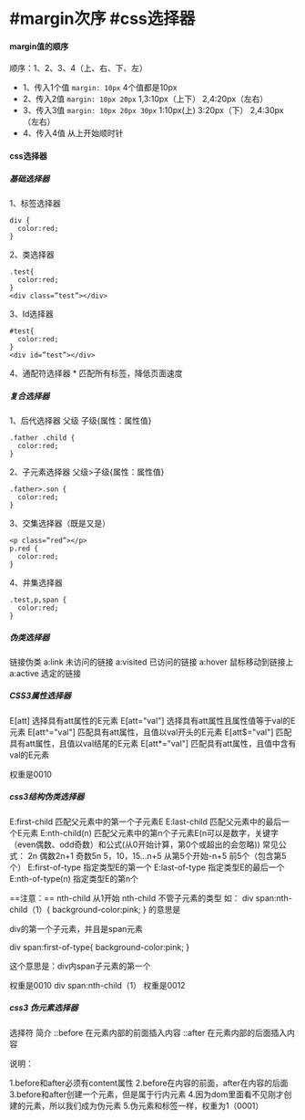 #  #margin次序 #css选择器

#### margin值的顺序

顺序：1、2、3、4（上、右、下、左）

+ 1、传入1个值
  `margin: 10px`
  4个值都是10px
+ 2、传入2值
  `margin: 10px 20px`
  1,3:10px（上下）
  2,4:20px（左右）
+ 3、传入3值
 `margin: 10px 20px 30px`
 1:10px(上)
 3:20px（下）
 2,4:30px（左右）
+ 4、传入4值
  从上开始顺时针

#### css选择器

##### 基础选择器
1、标签选择器
```
div {
  color:red;
}
```
2、类选择器  
```
.test{
  color:red;
} 
<div class=”test”></div>
```
3、Id选择器
```
#test{
  color:red;
}
<div id=”test”></div> 
```

4、通配符选择器 *  匹配所有标签，降低页面速度

##### 复合选择器
1、后代选择器
父级 子级{属性：属性值}
```
.father .child {
  color:red;
}
```

 
2、子元素选择器
父级>子级{属性：属性值}
```
.father>.son {
  color:red;
}
```

3、交集选择器（既是又是）
```
<p class=”red”></p>     
p.red {
  color:red;
}
```

4、并集选择器
```
.test,p,span { 
  color:red;
}
```
##### 伪类选择器
链接伪类
a:link  未访问的链接
a:visited 已访问的链接
a:hover  鼠标移动到链接上
a:active   选定的链接


##### CSS3属性选择器


E[att] 选择具有att属性的E元素
E[att="val"]   选择具有att属性且属性值等于val的E元素
E[att^="val"] 匹配具有att属性，且值以val开头的E元素
E[att$="val"]  匹配具有att属性，且值以val结尾的E元素
E[att*="val"]  匹配具有att属性，且值中含有val的E元素

权重是0010

##### css3结构伪类选择器
E:first-child  匹配父元素中的第一个子元素E
E:last-child  匹配父元素中的最后一个E元素
E:nth-child(n)  匹配父元素中的第n个子元素E(n可以是数字，关键字（even偶数、odd奇数）和公式(从0开始计算，第0个或超出的会忽略))
 常见公式：  2n              偶数2n+1          奇数5n               5，10，15...n+5             从第5个开始-n+5            前5个（包含第5个） 
 E:first-of-type 指定类型E的第一个
 E:last-of-type 指定类型E的最后一个
E:nth-of-type(n) 指定类型E的第n个

==注意：==
nth-child 从1开始
nth-child 不管子元素的类型
如：
div  span:nth-child（1）{
background-color:pink;
}
的意思是

div的第一个子元素，并且是span元素

div span:first-of-type{
background-color:pink;
}

这个意思是：div内span子元素的第一个


权重是0010
div  span:nth-child（1）
权重是0012

##### css3 伪元素选择器

选择符 简介
::before 在元素内部的前面插入内容
::after 在元素内部的后面插入内容

说明：

1.before和after必须有content属性
2.before在内容的前面，after在内容的后面
3.before和after创建一个元素，但是属于行内元素
4.因为dom里面看不见刚才创建的元素，所以我们成为伪元素
5.伪元素和标签一样，权重为1（0001）